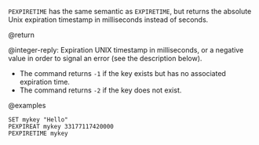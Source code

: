 `PEXPIRETIME` has the same semantic as `EXPIRETIME`, but returns the absolute Unix expiration timestamp in milliseconds instead of seconds.

@return

@integer-reply: Expiration UNIX timestamp in milliseconds, or a negative value in order to signal an error (see the description below).
* The command returns `-1` if the key exists but has no associated expiration time.
* The command returns `-2` if the key does not exist.

@examples

```cli
SET mykey "Hello"
PEXPIREAT mykey 33177117420000
PEXPIRETIME mykey
```
